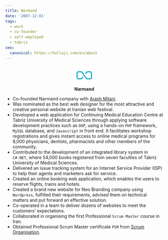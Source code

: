 ```yaml
---
title: Narmand
date: '2007-12-01'
tags:
  - work
  - co-founder
  - self-employed
  - tabriz
seo:
  canonical: https://hallaji.com/en/about
---
```

<p align='center'>
  <img src='/assets/stories/narmand.png' height='64'  /><br />
  <b>Narmand</b>
</p>

* Co-founded Narmand company with [Arash Milani](https://arashmilani.com/).
* Was nominated as the best web designer for the most attractive and creative personal website at Iranian web festival.
* Developed a web application for Continuing Medical Education Centre at Tabriz University of Medical Sciences
through applying software development practices such as `OOP`, using a hands-on `PHP` framework, `MySQL` database, and
`Javascript` in front end. It facilitates workshop registrations and gives instant access to online medical programs for
8,000 physicians, dentists, pharmacists and other members of the community.
* Contributed to the development of an integrated library system in `C#.NET`, where 54,000 books registered from seven
faculties of Tabriz University of Medical Sciences.
* Delivered an issue tracking system for an Internet Service Provider (ISP) to help their agents and marketers ask for service.
* Created an online booking web application, which enables the users to reserve flights, trains and hotels.
* Created a brand new website for Neo Branding company using `Wordpress`, fulfilled their requirements, advised them on
technical matters and put forward an effective solution.
* Co-operated in a team to deliver dozens of websites to meet the customers' expectations.
* Collaborated in organising the first Professional `Scrum Master` course in Iran.
* Obtained Professional Scrum Master certificate `PSM` from [Scrum Organisation](https://www.scrum.org/).
